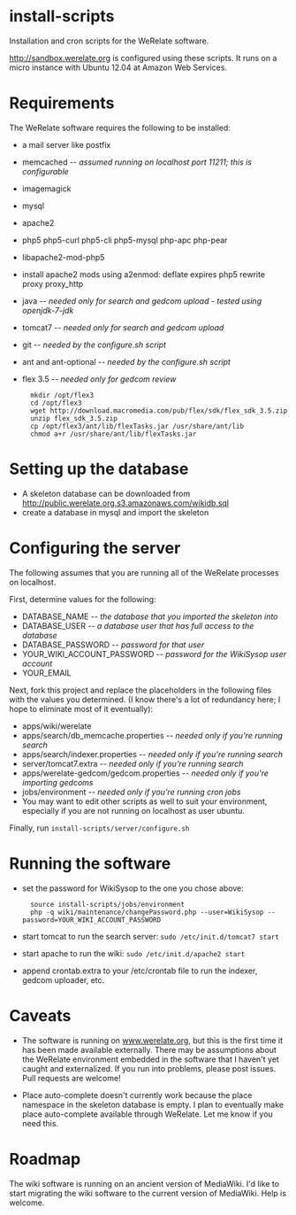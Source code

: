 install-scripts
===============

Installation and cron scripts for the WeRelate software.

http://sandbox.werelate.org is configured using these scripts.
It runs on a micro instance with Ubuntu 12.04 at Amazon Web Services.

Requirements
============

The WeRelate software requires the following to be installed:

* a mail server like postfix
* memcached -- _assumed running on localhost port 11211; this is configurable_
* imagemagick
* mysql
* apache2
* php5 php5-curl php5-cli php5-mysql php-apc php-pear
* libapache2-mod-php5
* install apache2 mods using a2enmod: deflate expires php5 rewrite proxy proxy_http
* java -- _needed only for search and gedcom upload - tested using openjdk-7-jdk_
* tomcat7 -- _needed only for search and gedcom upload_
* git -- _needed by the configure.sh script_
* ant and ant-optional -- _needed by the configure.sh script_
* flex 3.5 -- _needed only for gedcom review_

        mkdir /opt/flex3
        cd /opt/flex3
        wget http://download.macromedia.com/pub/flex/sdk/flex_sdk_3.5.zip
        unzip flex_sdk_3.5.zip
        cp /opt/flex3/ant/lib/flexTasks.jar /usr/share/ant/lib
        chmod a+r /usr/share/ant/lib/flexTasks.jar

Setting up the database
=======================

* A skeleton database can be downloaded from http://public.werelate.org.s3.amazonaws.com/wikidb.sql
* create a database in mysql and import the skeleton

Configuring the server
======================

The following assumes that you are running all of the WeRelate processes on localhost.

First, determine values for the following:

* DATABASE_NAME -- _the database that you imported the skeleton into_
* DATABASE_USER -- _a database user that has full access to the database_
* DATABASE_PASSWORD -- _password for that user_
* YOUR_WIKI_ACCOUNT_PASSWORD -- _password for the WikiSysop user account_
* YOUR_EMAIL

Next, fork this project and replace the placeholders in the following files with the values you determined.
(I know there's a lot of redundancy here; I hope to eliminate most of it eventually):

* apps/wiki/werelate
* apps/search/db_memcache.properties -- _needed only if you're running search_
* apps/search/indexer.properties -- _needed only if you're running search_
* server/tomcat7.extra -- _needed only if you're running search_
* apps/werelate-gedcom/gedcom.properties -- _needed only if you're importing gedcoms_
* jobs/environment -- _needed only if you're running cron jobs_
* You may want to edit other scripts as well to suit your environment, especially if you are not running on localhost as user ubuntu.

Finally, run `install-scripts/server/configure.sh`

Running the software
====================

* set the password for WikiSysop to the one you chose above:

        source install-scripts/jobs/environment
        php -q wiki/maintenance/changePassword.php --user=WikiSysop --password=YOUR_WIKI_ACCOUNT_PASSWORD

* start tomcat to run the search server: `sudo /etc/init.d/tomcat7 start`
* start apache to run the wiki: `sudo /etc/init.d/apache2 start`
* append crontab.extra to your /etc/crontab file to run the indexer, gedcom uploader, etc.

Caveats
=======

* The software is running on www.werelate.org, but this is the first time it has been made available externally.
There may be assumptions about the WeRelate environment embedded in the software that I haven't yet caught and externalized.
If you run into problems, please post issues.  Pull requests are welcome!

* Place auto-complete doesn't currently work because the place namespace in the skeleton database is empty.
I plan to eventually make place auto-complete available through WeRelate. Let me know if you need this.

Roadmap
=======

The wiki software is running on an ancient version of MediaWiki.
I'd like to start migrating the wiki software to the current version of MediaWiki.
Help is welcome.
